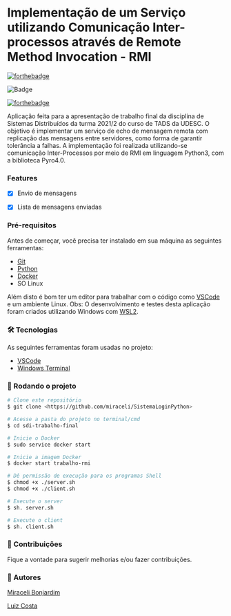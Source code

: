 # Implementação de um Serviço utilizando Comunicação Inter-processos através de Remote Method Invocation - RMI

[![forthebadge](https://forthebadge.com/images/badges/made-with-python.svg)](https://forthebadge.com)

![Badge](https://img.shields.io/badge/Made_with-docker-%237159c1?style=for-the-badge&logo=docker&labelColor=blue&color=darkblue&logoColor=white)

[![forthebadge](https://forthebadge.com/images/badges/works-on-my-machine.svg)](https://forthebadge.com)


Aplicação feita para a apresentação de trabalho final da disciplina de Sistemas Distribuídos da turma 2021/2 do curso de TADS da UDESC. 
O objetivo é implementar um serviço de echo de mensagem remota com replicação das mensagens entre servidores, como forma de garantir tolerância a falhas.
A implementação foi realizada utilizando-se comunicação Inter-Processos por meio de RMI em linguagem Python3, com a biblioteca Pyro4.0.

### Features

- [x] Envio de mensagens
- [x] Lista de mensagens enviadas


### Pré-requisitos

Antes de começar, você precisa ter instalado em sua máquina as seguintes ferramentas:
- [Git](https://git-scm.com)
- [Python](https://www.python.org/downloads/)
- [Docker](https://www.docker.com/get-started)
- SO Linux
 
Além disto é bom ter um editor para trabalhar com o código como [VSCode](https://code.visualstudio.com/) e um ambiente Linux. Obs: O desenvolvimento e testes desta aplicação foram criados utilizando Windows com [WSL2](https://docs.microsoft.com/pt-br/windows/wsl/install).

### 🛠 Tecnologias

As seguintes ferramentas foram usadas no projeto:

- [VSCode](https://code.visualstudio.com/)
- [Windows Terminal](https://www.microsoft.com/pt-br/p/windows-terminal/9n0dx20hk701)

### 🎲 Rodando o projeto

```bash
# Clone este repositório
$ git clone <https://github.com/miraceli/SistemaLoginPython>

# Acesse a pasta do projeto no terminal/cmd
$ cd sdi-trabalho-final

# Inicie o Docker 
$ sudo service docker start

# Inicie a imagem Docker 
$ docker start trabalho-rmi

# Dê permissão de execução para os programas Shell
$ chmod +x ./server.sh
$ chmod +x ./client.sh

# Execute o server 
$ sh. server.sh

# Execute o client
$ sh. client.sh
```


### 🔧 Contribuições
Fique a vontade para sugerir melhorias e/ou fazer contribuições.


### 🎯 Autores
[Miraceli Bonjardim](https://linkedin.com/in/miraceli)

[Luiz Costa](https://github.com/LuizCostaa)
